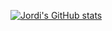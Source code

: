 [![Jordi's GitHub stats](https://github-readme-stats.vercel.app/api?username=jllahi&show_icons=true&theme=transparent&rank_icon=percentile)](https://github.com/jllahi)
<!--
### Hi there 👋
**jllahi/jllahi** is a ✨ _special_ ✨ repository because its `README.md` (this file) appears on your GitHub profile.

Here are some ideas to get you started:

- 🔭 I’m currently working on ...
- 🌱 I’m currently learning ...
- 👯 I’m looking to collaborate on ...
- 🤔 I’m looking for help with ...
- 💬 Ask me about ...
- 📫 How to reach me: ...
- 😄 Pronouns: ...
- ⚡ Fun fact: ...
-->
